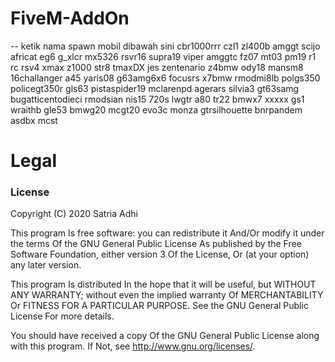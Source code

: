 # FiveM-AddOn

-- ketik nama spawn mobil dibawah sini
cbr1000rrr
czl1
zl400b
amggt
scijo
africat
eg6
g_xlcr
mx5326
rsvr16
supra19
viper
amggtc
fz07
mt03
pm19
r1
rc
rsv4
xmax
z1000
str8
tmaxDX
jes
zentenario
z4bmw
ody18
mansm8
16challanger
a45
yaris08
g63amg6x6
focusrs
x7bmw
rmodmi8lb
polgs350
policegt350r
gls63
pistaspider19
mclarenpd
agerars
silvia3
gt63samg
bugatticentodieci
rmodsian
nis15
720s
lwgtr
a80
tr22
bmwx7
xxxxx
gs1
wraithb
gle53
bmwg20
mcgt20
evo3c
monza
gtrsilhouette
bnrpandem
asdbx
mcst

# Legal
### License

Copyright (C) 2020 Satria Adhi

This program Is free software: you can redistribute it And/Or modify it under the terms Of the GNU General Public License As published by the Free Software Foundation, either version 3 Of the License, Or (at your option) any later version.

This program Is distributed In the hope that it will be useful, but WITHOUT ANY WARRANTY; without even the implied warranty Of MERCHANTABILITY Or FITNESS FOR A PARTICULAR PURPOSE. See the GNU General Public License For more details.

You should have received a copy Of the GNU General Public License along with this program. If Not, see http://www.gnu.org/licenses/.
